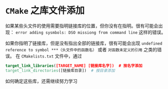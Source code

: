 # `CMake` 之库文件添加

如果某些头文件的使用需要指明链接库的位置，但你没有在指明。很有可能会出现：
`error adding sysmbols: DSO missiong from command line` 这样的错误。

如果你指明了链接库，但是没有指出全部的链接库，很有可能会出现 `undefined reference to symbol ***（头文件中的函数名）` 或者 `对函数未定义的引用` 之类的错误。
在 `CMakelists.txt` 文件中，通过

``` cmake
target_link_libraries([TARGET_NAME] [链接库名字])  # 按名字添加
target_link_directories([链接库目录])  # 按目录添加
```

如何确定这些库，还需继续努力学习
